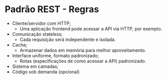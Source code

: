 # Padrão REST - Regras

* Cliente/servidor com HTTP;
  * Uma aplicação frontend pode acessar a API via HTTP, por exemplo.
* Comunicação stateless;
  * Cada requisição será independente e isolada.
* Cache;
  * Armazenar dados em memória para melhor aproveitamento.
* Interface uniforme, formato padronizado;
  * Rotas (especificações de como acessar a API) padronizado.
* Sistema em camadas;
* Código sob demanda (opcional)
